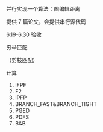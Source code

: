 



并行实现一个算法：图编辑距离



提供 7 篇论文，会提供串行源代码



6.19-6.30 验收



穷举匹配

（剪枝匹配）

计算



1. IFPF
2. F2
3. IPFP
4. BRANCH_FAST&BRANCH_TIGHT
5. PGED
6. PDFS
7. B&B